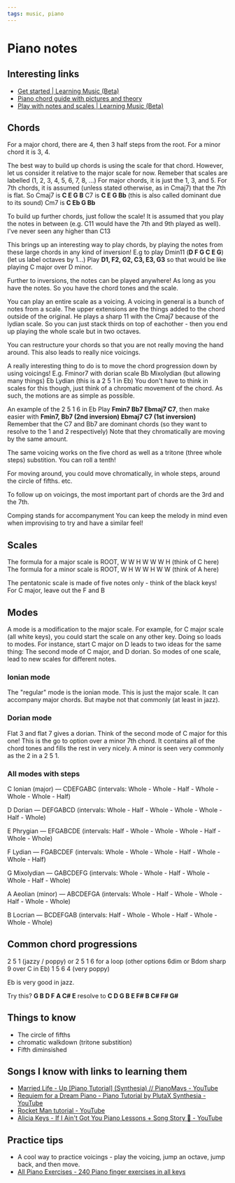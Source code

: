 ```yaml
---
tags: music, piano
---
```


# Piano notes

## Interesting links

- [ Get started | Learning Music (Beta)](https://learningmusic.ableton.com/index.html)
- [Piano chord guide with pictures and theory](https://www.pianochord.org/)
- [ Play with notes and scales | Learning Music (Beta)](https://learningmusic.ableton.com/notes-and-scales/play-with-notes-and-scales.html)

## Chords

For a major chord, there are 4, then 3 half steps from the root. For a minor chord it is 3, 4.

The best way to build up chords is using the scale for that chord.
However, let us consider it relative to the major scale for now.
Remeber that scales are labelled (1, 2, 3, 4, 5, 6, 7, 8, ...)
For major chords, it is just the 1, 3, and 5.
For 7th chords, it is assumed (unless stated otherwise, as in Cmaj7) that the 7th is flat.
So Cmaj7 is **C E G B**
C7 is **C E G Bb** (this is also called dominant due to its sound)
Cm7 is **C Eb G Bb**

To build up further chords, just follow the scale! It is assumed that you play the notes in between (e.g. C11 would have the 7th and 9th played as well).
I've never seen any higher than C13

This brings up an interesting way to play chords, by playing the notes from these large chords in any kind of inversion!
E.g to play Dmin11 (**D F G C E G**) (let us label octaves by 1...)
Play **D1, F2, G2, C3, E3, G3** so that would be like playing C major over D minor.

Further to inversions, the notes can be played anywhere! As long as you have the notes.
So you have the chord tones and the scale.

You can play an entire scale as a voicing.
A voicing in general is a bunch of notes from a scale.
The upper extensions are the things added to the chord outside of the original.
He plays a sharp 11 with the Cmaj7 because of the lydian scale.
So you can just stack thirds on top of eachother - then you end up playing the whole scale but in two octaves.

You can restructure your chords so that you are not really moving the hand around.
This also leads to really nice voicings.

A really interesting thing to do is to move the chord progression down by using voicings!
E.g. Fminor7 with dorian scale
Bb Mixolydian (but allowing many things)
Eb Lydian
(this is a 2 5 1 in Eb)
You don't have to think in scales for this though, just think of a chromatic movement of the chord.
As such, the motions are as simple as possible.

An example of the 2 5 1 6 in Eb
Play **Fmin7 Bb7 Ebmaj7 C7**, then make easier with **Fmin7, Bb7 (2nd inversion) Ebmaj7 C7 (1st inversion)**
Remember that the C7 and Bb7 are dominant chords (so they want to resolve to the 1 and 2 respectively)
Note that they chromatically are moving by the same amount.

The same voicing works on the five chord as well as a tritone (three whole steps) substition.
You can roll a tenth!

For moving around, you could move chromatically, in whole steps, around the circle of fifths. etc.

To follow up on voicings, the most important part of chords are the 3rd and the 7th.

Comping stands for accompanyment
You can keep the melody in mind even when improvising to try and have a similar feel!

## Scales

The formula for a major scale is ROOT, W W H W W W H (think of C here)
The formula for a minor scale is ROOT, W H W W H W W (think of A here)

The pentatonic scale is made of five notes only - think of the black keys!
For C major, leave out the F and B

## Modes

A mode is a modification to the major scale. For example, for C major scale (all white keys), you could start the scale on any other key.
Doing so loads to modes. For instance, start C major on D leads to two ideas for the same thing:
The second mode of C major, and D dorian.
So modes of one scale, lead to new scales for different notes.

### Ionian mode

The "regular" mode is the ionian mode. This is just the major scale.
It can accompany major chords. But maybe not that commonly (at least in jazz).

### Dorian mode

Flat 3 and flat 7 gives a dorian.
Think of the second mode of C major for this one!
This is the go to option over a minor 7th chord.
It contains all of the chord tones and fills the rest in very nicely.
A minor is seen very commonly as the 2 in a 2 5 1.

### All modes with steps

C Ionian (major) — CDEFGABC
(intervals: Whole - Whole - Half - Whole - Whole - Whole - Half)

D Dorian — DEFGABCD
(intervals: Whole - Half - Whole - Whole - Whole - Half - Whole)

E Phrygian — EFGABCDE
(intervals: Half - Whole - Whole - Whole - Half - Whole - Whole)

F Lydian — FGABCDEF
(intervals: Whole - Whole - Whole - Half - Whole - Whole - Half)

G Mixolydian — GABCDEFG
(intervals: Whole - Whole - Half - Whole - Whole - Half - Whole)

A Aeolian (minor) — ABCDEFGA
(intervals: Whole - Half - Whole - Whole - Half - Whole - Whole)

B Locrian — BCDEFGAB
(intervals: Half - Whole - Whole - Half - Whole - Whole - Whole)

## Common chord progressions

2 5 1 (jazzy / poppy) or 2 5 1 6 for a loop (other options 6dim or Bdom sharp 9 over C in Eb)
1 5 6 4 (very poppy)

Eb is very good in jazz.

Try this?
**G B D F A C# E** resolve to **C D G B E F# B C# F# G#**

## Things to know

- The circle of fifths
- chromatic walkdown (tritone substition)
- Fifth diminsished

## Songs I know with links to learning them

- [Married Life - Up [Piano Tutorial] (Synthesia) // PianoMavs - YouTube](https://www.youtube.com/watch?v=7eQBm-j8Ev0&list=PL5E18Yj9GfSSOph0pu3qy6aicBh_oo-u-&index=11)
- [Requiem for a Dream Piano - Piano Tutorial by PlutaX  Synthesia - YouTube](https://www.youtube.com/watch?v=nvKwLMJJfZQ&list=PL5E18Yj9GfSSOph0pu3qy6aicBh_oo-u-&index=16)
- [Rocket Man tutorial - YouTube](https://www.youtube.com/watch?v=iuG5KIIKvxk&list=PL5E18Yj9GfSSOph0pu3qy6aicBh_oo-u-&index=19)
- [Alicia Keys - If I Ain't Got You Piano Lessons + Song Story 🎹 - YouTube](https://www.youtube.com/watch?v=yYrAvxh-AvE&list=PL5E18Yj9GfSSOph0pu3qy6aicBh_oo-u-&index=31)

## Practice tips

- A cool way to practice voicings - play the voicing, jump an octave, jump back, and then move.
- [All Piano Exercises - 240 Piano finger exercises in all keys](https://www.hanon-online.com/all-piano-exercises/)